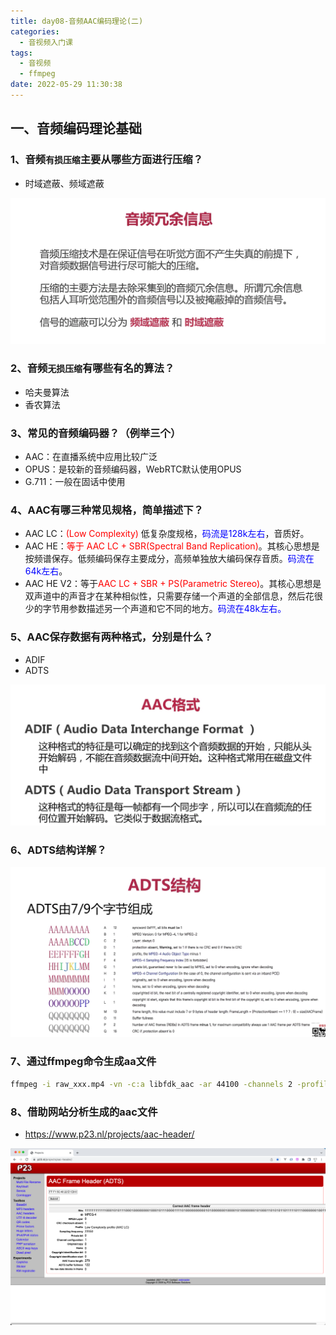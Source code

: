 ```yaml
---
title: day08-音频AAC编码理论(二) 
categories:
  - 音视频入门课
tags:
  - 音视频
  - ffmpeg
date: 2022-05-29 11:30:38
---
```


## 一、音频编码理论基础

### 1、音频`有损压缩`主要从哪些方面进行压缩？

- 时域遮蔽、频域遮蔽

![](day08音频AAC编码/image-20220529103700600.png)

### 2、音频`无损压缩`有哪些有名的算法？

- 哈夫曼算法
- 香农算法



### 3、常见的音频编码器？（例举三个）

- AAC：在直播系统中应用比较广泛
- OPUS：是较新的音频编码器，WebRTC默认使用OPUS
- G.711：一般在固话中使用



### 4、AAC有哪三种常见规格，简单描述下？

- AAC LC：<font color="red">(Low Complexity)</font> 低复杂度规格，<font color="blue">码流是128k左右</font>，音质好。
- AAC HE：<font color="red">等于 AAC LC + SBR(Spectral Band Replication)</font>。其核心思想是按频谱保存。低频编码保存主要成分，高频单独放大编码保存音质。<font color="blue">码流在64k左右</font>。
- AAC HE V2：等于<font color="red">AAC LC + SBR + PS(Parametric Stereo)</font>。其核心思想是双声道中的声音才在某种相似性，只需要存储一个声道的全部信息，然后花很少的字节用参数描述另一个声道和它不同的地方。<font color="blue">码流在48k左右。</font>



### 5、AAC保存数据有两种格式，分别是什么？

- ADIF
- ADTS

![](day08音频AAC编码/image-20220529105427279.png)



### 6、ADTS结构详解？

![](day08音频AAC编码/image-20220529105523745.png)

### 7、通过ffmpeg命令生成aa文件

```sh
ffmpeg -i raw_xxx.mp4 -vn -c:a libfdk_aac -ar 44100 -channels 2 -profile:a aac_he dst_xxx.aac
```



### 8、借助网站分析生成的aac文件

- https://www.p23.nl/projects/aac-header/

![](day08音频AAC编码/image-20220529110152214.png)

